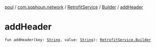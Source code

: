 [poul](../../../index.md) / [com.sophoun.network](../../index.md) / [RetrofitService](../index.md) / [Builder](index.md) / [addHeader](./add-header.md)

# addHeader

`fun addHeader(key: `[`String`](https://kotlinlang.org/api/latest/jvm/stdlib/kotlin/-string/index.html)`, value: `[`String`](https://kotlinlang.org/api/latest/jvm/stdlib/kotlin/-string/index.html)`): `[`RetrofitService.Builder`](index.md)